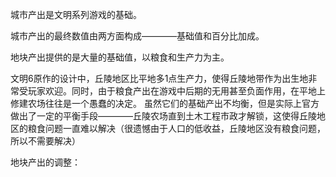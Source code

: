城市产出是文明系列游戏的基础。

城市产出的最终数值由两方面构成————基础值和百分比加成。

地块产出提供的是大量的基础值，以粮食和生产力为主。

文明6原作的设计中，丘陵地区比平地多1点生产力，使得丘陵地带作为出生地非常受玩家欢迎。同时，由于粮食产出在游戏中后期的无用甚至负面作用，在平地上修建农场往往是一个愚蠢的决定。
虽然它们的基础产出不均衡，但是实际上官方做出了一定的平衡手段————丘陵农场直到土木工程市政才解锁，这使得丘陵地区的粮食问题一直难以解决（很遗憾由于人口的低收益，丘陵地区没有粮食问题，所以不需要解决）

地块产出的调整：